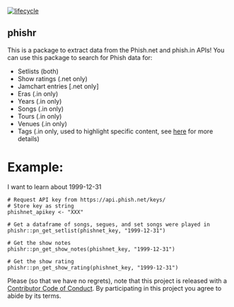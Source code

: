 [![lifecycle](https://img.shields.io/badge/lifecycle-experimental-orange.svg)](https://www.tidyverse.org/lifecycle/#experimental)

## phishr
 
This is a package to extract data from the Phish.net and phish.in APIs! You can use this package to search for Phish data for:
 * Setlists (both)
 * Show ratings (.net only)
 * Jamchart entries [.net only]
 * Eras (.in only)
 * Years (.in only)
 * Songs (.in only)
 * Tours (.in only)
 * Venues (.in only)
 * Tags (.in only, used to highlight specific content, see [here](https://phish.in/tags) for more details)
 
 
 # Example:
 I want to learn about 1999-12-31
 
```
# Request API key from https://api.phish.net/keys/
# Store key as string
phishnet_apikey <- "XXX"
 
# Get a dataframe of songs, segues, and set songs were played in
phishr::pn_get_setlist(phishnet_key, "1999-12-31")

# Get the show notes 
phishr::pn_get_show_notes(phishnet_key, "1999-12-31")

# Get the show rating
phishr::pn_get_show_rating(phishnet_key, "1999-12-31")
 ```

Please (so that we have no regrets), note that this project is released with a [Contributor Code of Conduct](CODE_OF_CONDUCT.md).
By participating in this project you agree to abide by its terms.
